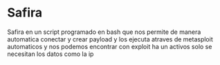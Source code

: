 # Safira
Safira en un script programado en bash que nos permite de manera automatica conectar y crear payload y los ejecuta atraves de metasploit automaticos y nos podemos encontrar con exploit ha un activos solo se necesitan los datos como la ip 
